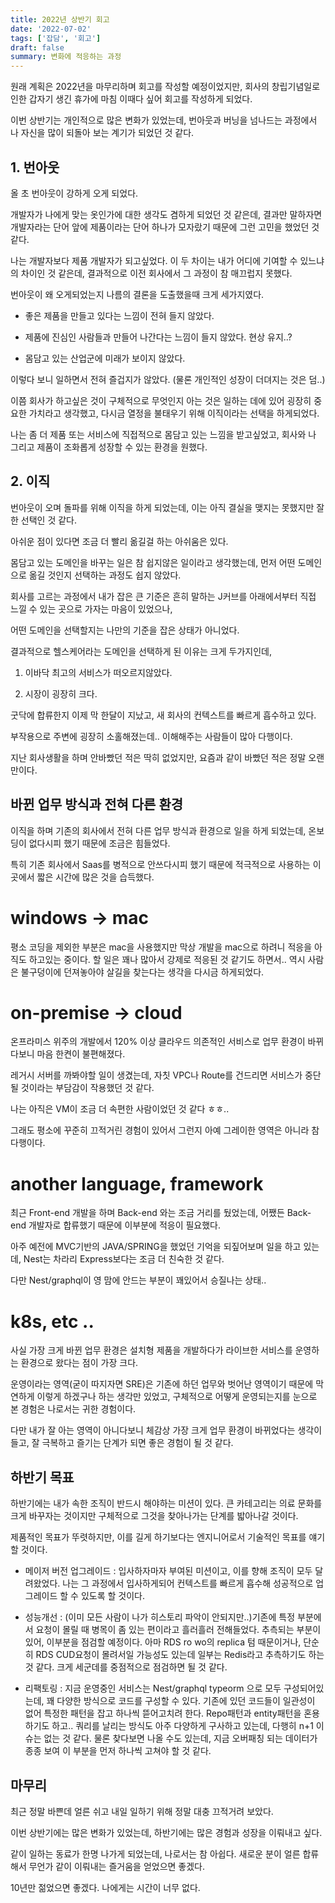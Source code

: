 ```yaml
---
title: 2022년 상반기 회고
date: '2022-07-02'
tags: ['잡담', '회고']
draft: false
summary: 변화에 적응하는 과정
---
```


원래 계획은 2022년을 마무리하며 회고를 작성할 예정이었지만, 회사의 창립기념일로 인한 갑자기 생긴 휴가에 마침 이때다 싶어 회고를 작성하게 되었다.

이번 상반기는 개인적으로 많은 변화가 있었는데, 번아웃과 버닝을 넘나드는 과정에서 나 자신을 많이 되돌아 보는 계기가 되었던 것 같다.

## 1. 번아웃

올 초 번아웃이 강하게 오게 되었다.

개발자가 나에게 맞는 옷인가에 대한 생각도 겸하게 되었던 것 같은데, 결과만 말하자면 개발자라는 단어 앞에 제품이라는 단어 하나가 모자랐기 때문에 그런 고민을 했었던 것 같다.

나는 개발자보다 제품 개발자가 되고싶었다. 이 두 차이는 내가 어디에 기여할 수 있느냐의 차이인 것 같은데, 결과적으로 이전 회사에서 그 과정이 참 매끄럽지 못했다.

번아웃이 왜 오게되었는지 나름의 결론을 도출했을때 크게 세가지였다.

- 좋은 제품을 만들고 있다는 느낌이 전혀 들지 않았다.

- 제품에 진심인 사람들과 만들어 나간다는 느낌이 들지 않았다. 현상 유지..?

- 몸담고 있는 산업군에 미래가 보이지 않았다.

이렇다 보니 일하면서 전혀 즐겁지가 않았다. (물론 개인적인 성장이 더뎌지는 것은 덤..)

이쯤 회사가 하고싶은 것이 구체적으로 무엇인지 아는 것은 일하는 데에 있어 굉장히 중요한 가치라고 생각했고, 다시금 열정을 불태우기 위해 이직이라는 선택을 하게되었다.

나는 좀 더 제품 또는 서비스에 직접적으로 몸담고 있는 느낌을 받고싶었고, 회사와 나 그리고 제품이 조화롭게 성장할 수 있는 환경을 원했다.

## 2. 이직

번아웃이 오며 돌파를 위해 이직을 하게 되었는데, 이는 아직 결실을 맺지는 못했지만 잘한 선택인 것 같다.

아쉬운 점이 있다면 조금 더 빨리 옮길걸 하는 아쉬움은 있다.

몸담고 있는 도메인을 바꾸는 일은 참 쉽지않은 일이라고 생각했는데, 먼저 어떤 도메인으로 옮길 것인지 선택하는 과정도 쉽지 않았다.

회사를 고르는 과정에서 내가 잡은 큰 기준은 흔히 말하는 J커브를 아래에서부터 직접 느낄 수 있는 곳으로 가자는 마음이 있었으나,

어떤 도메인을 선택할지는 나만의 기준을 잡은 상태가 아니었다.

결과적으로 헬스케어라는 도메인을 선택하게 된 이유는 크게 두가지인데,

1. 이바닥 최고의 서비스가 떠오르지않았다.

2. 시장이 굉장히 크다.

굿닥에 합류한지 이제 막 한달이 지났고, 새 회사의 컨텍스트를 빠르게 흡수하고 있다.

부작용으로 주변에 굉장히 소홀해졌는데.. 이해해주는 사람들이 많아 다행이다.

지난 회사생활을 하며 안바빴던 적은 딱히 없었지만, 요즘과 같이 바빴던 적은 정말 오랜만이다.

## 바뀐 업무 방식과 전혀 다른 환경

이직을 하며 기존의 회사에서 전혀 다른 업무 방식과 환경으로 일을 하게 되었는데, 온보딩이 없다시피 했기 때문에 조금은 힘들었다.

특히 기존 회사에서 Saas를 병적으로 안쓰다시피 했기 때문에 적극적으로 사용하는 이곳에서 짧은 시간에 많은 것을 습득했다.

# windows -> mac

평소 코딩을 제외한 부분은 mac을 사용했지만 막상 개발을 mac으로 하려니 적응을 아직도 하고있는 중이다. 할 일은 꽤나 많아서 강제로 적응된 것 같기도 하면서.. 역시 사람은 불구덩이에 던져놓아야 살길을 찾는다는 생각을 다시금 하게되었다.

# on-premise -> cloud

온프라미스 위주의 개발에서 120% 이상 클라우드 의존적인 서비스로 업무 환경이 바뀌다보니 마음 한켠이 불편해졌다.

레거시 서버를 까봐야할 일이 생겼는데, 자칫 VPC나 Route를 건드리면 서비스가 중단될 것이라는 부담감이 작용했던 것 같다.

나는 아직은 VM이 조금 더 속편한 사람이었던 것 같다 ㅎㅎ..

그래도 평소에 꾸준히 끄적거린 경험이 있어서 그런지 아예 그레이한 영역은 아니라 참 다행이다.

# another language, framework

최근 Front-end 개발을 하며 Back-end 와는 조금 거리를 뒀었는데, 어쨌든 Back-end 개발자로 합류했기 때문에 이부분에 적응이 필요했다.

아주 예전에 MVC기반의 JAVA/SPRING을 했었던 기억을 되짚어보며 일을 하고 있는데, Nest는 차라리 Express보다는 조금 더 친숙한 것 같다.

다만 Nest/graphql이 영 맘에 안드는 부분이 꽤있어서 승질나는 상태..

# k8s, etc ..

사실 가장 크게 바뀐 업무 환경은 설치형 제품을 개발하다가 라이브한 서비스를 운영하는 환경으로 왔다는 점이 가장 크다.

운영이라는 영역(굳이 따지자면 SRE)은 기존에 하던 업무와 벗어난 영역이기 때문에 막연하게 이렇게 하겠구나 하는 생각만 있었고, 구체적으로 어떻게 운영되는지를 눈으로 본 경험은 나로서는 귀한 경험이다.

다만 내가 잘 아는 영역이 아니다보니 체감상 가장 크게 업무 환경이 바뀌었다는 생각이 들고, 잘 극복하고 즐기는 단계가 되면 좋은 경험이 될 것 같다.

## 하반기 목표

하반기에는 내가 속한 조직이 반드시 해야하는 미션이 있다. 큰 카테고리는 의료 문화를 크게 바꾸자는 것이지만 구체적으로 그것을 찾아나가는 단계를 밟아나갈 것이다.

제품적인 목표가 뚜렷하지만, 이를 길게 하기보다는 엔지니어로서 기술적인 목표를 얘기할 것이다.

- 메이저 버전 업그레이드 : 입사하자마자 부여된 미션이고, 이를 향해 조직이 모두 달려왔었다. 나는 그 과정에서 입사하게되어 컨텍스트를 빠르게 흡수해 성공적으로 업그레이드 할 수 있도록 할 것이다.

- 성능개선 : (이미 모든 사람이 나가 히스토리 파악이 안되지만..)기존에 특정 부분에서 요청이 몰릴 때 병목이 좀 있는 편이라고 흘러흘러 전해들었다. 추측되는 부분이 있어, 이부분을 점검할 예정이다. 아마 RDS ro wo의 replica 텀 때문이거나, 단순히 RDS CUD요청이 몰려서일 가능성도 있는데 일부는 Redis라고 추측하기도 하는 것 같다. 크게 세군데를 중점적으로 점검하면 될 것 같다.

- 리팩토링 : 지금 운영중인 서비스는 Nest/graphql typeorm 으로 모두 구성되어있는데, 꽤 다양한 방식으로 코드를 구성할 수 있다. 기존에 있던 코드들이 일관성이 없어 특정한 패턴을 잡고 하나씩 뜯어고치려 한다. Repo패턴과 entity패턴을 혼용하기도 하고.. 쿼리를 날리는 방식도 아주 다양하게 구사하고 있는데, 다행히 n+1 이슈는 없는 것 같다. 물론 찾다보면 나올 수도 있는데, 지금 오버패칭 되는 데이터가 종종 보여 이 부분을 먼저 하나씩 고쳐야 할 것 같다.

## 마무리

최근 정말 바쁜데 얼른 쉬고 내일 일하기 위해 정말 대충 끄적거려 보았다.

이번 상반기에는 많은 변화가 있었는데, 하반기에는 많은 경험과 성장을 이뤄내고 싶다.

같이 일하는 동료가 한명 나가게 되었는데, 나로서는 참 아쉽다. 새로운 분이 얼른 합류해서 무언가 같이 이뤄내는 즐거움을 얻었으면 좋겠다.

10년만 젊었으면 좋겠다. 나에게는 시간이 너무 없다.

